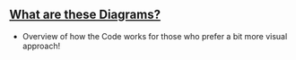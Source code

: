 ## [What are these Diagrams?](https://github.com/iSiddharth20/DeepLearning-ImageClassification-Toolkit)

- Overview of how the Code works for those who prefer a bit more visual approach!